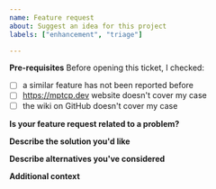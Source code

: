 ```yaml
---
name: Feature request
about: Suggest an idea for this project
labels: ["enhancement", "triage"]

---
```


**Pre-requisites**
Before opening this ticket, I checked:
- [ ] a similar feature has not been reported before
- [ ] https://mptcp.dev website doesn't cover my case
- [ ] the wiki on GitHub doesn't cover my case

**Is your feature request related to a problem?**
<!-- A clear and concise description of what the problem is. Ex. I'm always frustrated when [...] -->

**Describe the solution you'd like**
<!-- A clear and concise description of what you want to happen. -->

**Describe alternatives you've considered**
<!-- A clear and concise description of any alternative solutions or features you've considered. -->

**Additional context**
<!-- Add any other context or screenshots about the feature request here. -->
